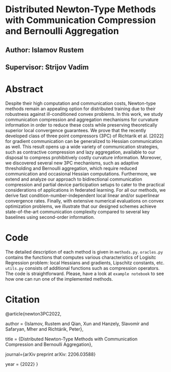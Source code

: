 # Distributed Newton-Type Methods with Communication Compression and Bernoulli Aggregation

## Author: Islamov Rustem
## Supervisor: Strijov Vadim

# Abstract

Despite their high computation and communication costs, Newton-type methods remain an appealing option for distributed training due to their robustness against ill-conditioned convex problems. In this work, we study communication compression and aggregation mechanisms for curvature information in order to reduce these costs while preserving theoretically superior local convergence guarantees. We prove that the recently developed class of three point compressors (3PC) of Richtarik et al. [2022] for gradient communication can be generalized to Hessian communication as well. This result opens up a wide variety of communication strategies, such as contractive compression and lazy aggregation, available to our disposal to compress prohibitively costly curvature information. Moreover, we discovered several new 3PC mechanisms, such as adaptive thresholding and Bernoulli aggregation, which require reduced communication and occasional Hessian computations. Furthermore, we extend and analyze our approach to bidirectional communication compression and partial device participation setups to cater to the practical considerations of applications in federated learning. For all our methods, we derive fast condition-number-independent local linear and/or superlinear convergence rates. Finally, with extensive numerical evaluations on convex optimization problems, we illustrate that our designed schemes achieve state-of-the-art communication complexity compared to several key baselines using second-order information. 

# Code

The detailed description of each method is given in `methods.py`. `oracles.py` contains the functions that computes various characteristics of Logisitc Regression problem: local Hessians and gradients, Lipschitz constants, etc. `utils.py` consists of additional functions such as compression operators. The code is straightforward. Please, have a look at `example notebook` to see how one can run one of the implemented methods. 

# Citation

@article{newton3PC2022,

  author = {Islamov, Rustem and Qian, Xun and Hanzely, Slavomír and Safaryan, Mher and Richtárik, Peter},
  
  title = {Distributed Newton-Type Methods with Communication Compression and Bernoulli Aggregation},
  
  journal={arXiv preprint arXiv: 2206.03588}
  
  year = {2022}
}

